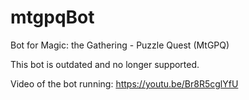 # mtgpqBot

Bot for Magic: the Gathering - Puzzle Quest (MtGPQ)

This bot is outdated and no longer supported.

Video of the bot running:
https://youtu.be/Br8R5cglYfU
